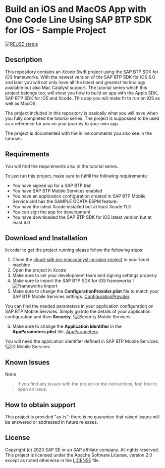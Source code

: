 # Build an iOS and MacOS App with One Code Line Using SAP BTP SDK for iOS - Sample Project

[![REUSE status](https://api.reuse.software/badge/github.com/SAP-samples/cloud-sdk-ios-maccatalyst-mission-project)](https://api.reuse.software/info/github.com/SAP-samples/cloud-sdk-ios-maccatalyst-mission-project)

## Description
This repository contains an Xcode Swift project using the SAP BTP SDK for iOS frameworks. With the newest version of the SAP BTP SDK for iOS 6.0 and later you will not only have all the latest and greatest technology available but also Mac Catalyst support. The tutorial series which this project belongs too, will show you how to build an app with the Apple SDK, SAP BTP SDK for iOS and Xcode. This app you will make fit to run on iOS as well as MacOS.

The project included in this repository is basically what you will have when you fully completed the tutorial series. The project is suppossed to be used as a reference for you on your journey to your own app.

The project is documented with the inline comments you also see in the tutorials.

## Requirements
You will find the requirements also in the tutorial series.

To just run this project, make sure to fulfill the following requirements:
- You have signed up for a SAP BTP trial
- You have SAP BTP Mobile Services enabled
- You have an application configuration created in SAP BTP Mobile Service and has the SAMPLE ODATA ESPM feature.
- You have the latest Xcode installed but at least Xcode 11.3
- You can sign the app for development
- You have downloaded the SAP BTP SDK for iOS latest version but at least 6.0

## Download and Installation
In order to get the project running please follow the following steps:

1. Clone the [cloud-sdk-ios-maccatalyst-mission-project](https://github.com/SAP-samples/cloud-sdk-ios-maccatalyst-mission-project) to your local machine
2. Open the project in Xcode
3. Make sure to set your development team and signing settings properly
4. Make sure to import the SAP BTP SDK for iOS frameworks
!![Frameworks Import](https://user-images.githubusercontent.com/9074514/81099982-97363a80-8ec0-11ea-965e-3cd4fac316ae.png)
5. Make sure to change the **ConfigurationProvider.plist** file to match your SAP BTP Mobile Services settings.
[ConfigurationProvider](https://user-images.githubusercontent.com/9074514/81100142-dfedf380-8ec0-11ea-802e-f4268e432ef8.png)

You can find the needed parameters in your application configuration on SAP BTP Mobile Services. Simply go into the details of your application configuration and then **Security**.
!![Security Mobile Services](https://user-images.githubusercontent.com/9074514/81100650-ba151e80-8ec1-11ea-9500-3c6a1757fdf6.png)

6. Make sure to change the **Application Identifier** in the **AppParameters.plist** file.
[AppParameters](https://user-images.githubusercontent.com/9074514/81100149-e2504d80-8ec0-11ea-97ad-8d01bfb0d172.png)

You will need the application identifier defined in SAP BTP Mobile Services.
!![ID Mobile Services](https://user-images.githubusercontent.com/9074514/81100979-3dcf0b00-8ec2-11ea-9c3e-bbca4fbc2c3a.png)

## Known Issues
None

> If you find any issues with the project or the instructions, feel free to open an issue.

## How to obtain support
This project is provided "as-is": there is no guarantee that raised issues will be answered or addressed in future releases.

## License
Copyright (c) 2020 SAP SE or an SAP affiliate company. All rights reserved. This project is licensed under the Apache Software License, version 2.0 except as noted otherwise in the [LICENSE](https://github.com/SAP-samples/cloud-sdk-ios-maccatalyst-mission-project/tree/master/LICENSES) file.

